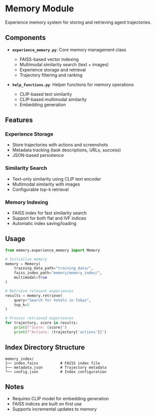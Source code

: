 # Memory Module

Experience memory system for storing and retrieving agent trajectories.

## Components

- **`experience_memory.py`**: Core memory management class
  - FAISS-based vector indexing
  - Multimodal similarity search (text + images)
  - Experience storage and retrieval
  - Trajectory filtering and ranking

- **`help_functions.py`**: Helper functions for memory operations
  - CLIP-based text similarity
  - CLIP-based multimodal similarity
  - Embedding generation

## Features

### Experience Storage
- Store trajectories with actions and screenshots
- Metadata tracking (task descriptions, URLs, success)
- JSON-based persistence

### Similarity Search
- Text-only similarity using CLIP text encoder
- Multimodal similarity with images
- Configurable top-k retrieval

### Memory Indexing
- FAISS index for fast similarity search
- Support for both flat and IVF indices
- Automatic index saving/loading

## Usage

```python
from memory.experience_memory import Memory

# Initialize memory
memory = Memory(
    training_data_path="training_data/",
    faiss_index_path="memory/memory_index/",
    multimodal=True
)

# Retrieve relevant experiences
results = memory.retrieve(
    query="Search for hotels in Tokyo",
    top_k=5
)

# Process retrieved experiences
for trajectory, score in results:
    print(f"Score: {score}")
    print(f"Actions: {trajectory['actions']}")
```

## Index Directory Structure

```
memory_index/
├── index.faiss          # FAISS index file
├── metadata.json        # Trajectory metadata
└── config.json          # Index configuration
```

## Notes

- Requires CLIP model for embedding generation
- FAISS indices are built on first use
- Supports incremental updates to memory

